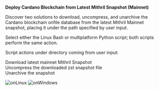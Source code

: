**Deploy Cardano Blockchain from Latest Mithril Snapshot (Mainnet)**

Discover two solutions to download, uncompress, and unarchive the Cardano blockchain onfile database from the latest Mithril Mainnet snapshot, placing it under the path specified by user input.

Select either the Linux Bash or multiplatform Python script; both scripts perform the same action.

Script actions under directory coming from user input:

Download latest mainnet Mithril Snapshot
<br/>
Uncompress the downloaded zst snapshot file
<br/>
Unarchive the snapshot
<br/>

![onLinux](https://github.com/asnakep/deployMithrilSnapShot/assets/53517506/239af16d-23e8-4039-8791-3fa6d0f88c72)
![onWindows](https://github.com/asnakep/deployMithrilSnapShot/assets/53517506/41c8af59-f2b7-4dc9-b587-8bbcd329a2e9)
